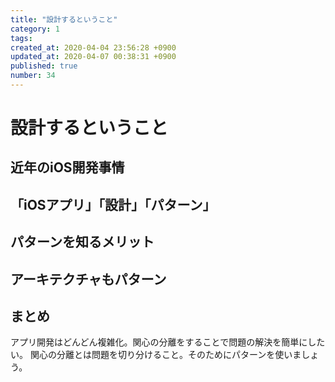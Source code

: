```yaml
---
title: "設計するということ"
category: 1
tags: 
created_at: 2020-04-04 23:56:28 +0900
updated_at: 2020-04-07 00:38:31 +0900
published: true
number: 34
---
```


# 設計するということ
## 近年のiOS開発事情
## 「iOSアプリ」「設計」「パターン」
## パターンを知るメリット
## アーキテクチャもパターン
## まとめ
アプリ開発はどんどん複雑化。関心の分離をすることで問題の解決を簡単にしたい。
関心の分離とは問題を切り分けること。そのためにパターンを使いましょう。
